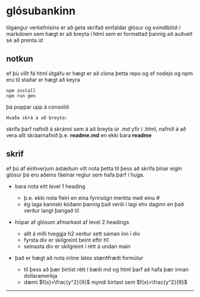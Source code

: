 # glósubankinn

tilgangur verkefnisins er að geta skrifað einfaldar glósur og svindlblöð í markdown sem hægt er að breyta í html sem er formattað þannig að auðvelt sé að prenta út

## notkun
ef þú villt fá html útgáfu er hægt er að clona þetta repo og ef nodejs og npm eru til staðar er hægt að keyra 

    npm install
    npm run gen

þá poppar upp á consolið

    Hvaða skrá á að breyta:

skrifa þarf nafnið á skránni sem á að breyta úr .md yfir í .html, nafnið á að vera allt skráarnafnið þ.e. **readme.md** en ekki bara **readme**

## skrif
ef þú af einhverjum ástæðum vilt nota þetta til þess að skrifa þínar eigin glósur þá eru aðeins fáeinar reglur sem hafa þarf í huga.
- bara nota eitt level 1 heading
    - þ.e. ekki nota fleiri en eina fyrirsögn merkta með einu #
    - ég laga kannski kóðann þannig það verði í lagi ehv daginn en það verður langt þangað til

- hópar af glósum afmarkast af level 2 headings
    - allt á milli tveggja h2 verður sett saman inn í div
    - fyrsta div er skilgreint beint eftir h1
    - seinasta div er skilgreint í rétt á undan main

- það er hægt að nota inline latex stærðfræði formúlur
    - til þess að þær birtist rétt í bæði md og html þarf að hafa þær innan dollaramerkja
    - dæmi \$f(x)=\frac{y^2}{9}\$ myndi birtast sem $f(x)=\frac{y^2}{9}$
---